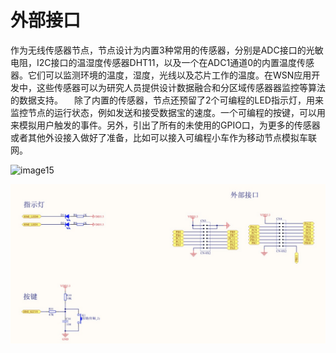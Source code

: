 # 外部接口

作为无线传感器节点，节点设计为内置3种常用的传感器，分别是ADC接口的光敏电阻，I2C接口的温湿度传感器DHT11，以及一个在ADC1通道0的内置温度传感器。它们可以监测环境的温度，湿度，光线以及芯片工作的温度。在WSN应用开发中，这些传感器可以为研究人员提供设计数据融合和分区域传感器器监控等算法的数据支持。
  除了内置的传感器，节点还预留了2个可编程的LED指示灯，用来监控节点的运行状态，例如发送和接受数据宝的速度。一个可编程的按键，可以用来模拟用户触发的事件。另外，引出了所有的未使用的GPIO口，为更多的传感器或者其他外设接入做好了准备，比如可以接入可编程小车作为移动节点模拟车联网。

![image15](..\image13.jpeg)

![image15](..\附件\image15.jpeg)

